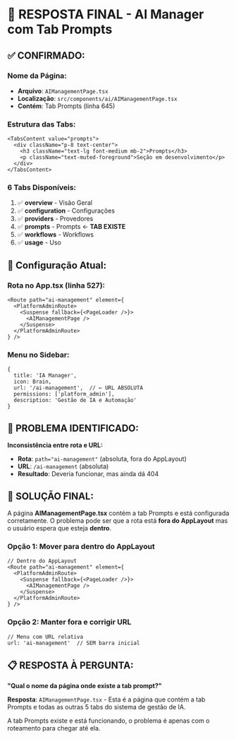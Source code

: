 # 🎯 RESPOSTA FINAL - AI Manager com Tab Prompts

## ✅ **CONFIRMADO:**

### **Nome da Página:**
- **Arquivo**: `AIManagementPage.tsx`
- **Localização**: `src/components/ai/AIManagementPage.tsx`
- **Contém**: Tab Prompts (linha 645)

### **Estrutura das Tabs:**
```tsx
<TabsContent value="prompts">
  <div className="p-8 text-center">
    <h3 className="text-lg font-medium mb-2">Prompts</h3>
    <p className="text-muted-foreground">Seção em desenvolvimento</p>
  </div>
</TabsContent>
```

### **6 Tabs Disponíveis:**
1. ✅ **overview** - Visão Geral
2. ✅ **configuration** - Configurações  
3. ✅ **providers** - Provedores
4. ✅ **prompts** - Prompts ← **TAB EXISTE**
5. ✅ **workflows** - Workflows
6. ✅ **usage** - Uso

## 🔧 **Configuração Atual:**

### **Rota no App.tsx (linha 527):**
```tsx
<Route path="ai-management" element={
  <PlatformAdminRoute>
    <Suspense fallback={<PageLoader />}>
      <AIManagementPage />
    </Suspense>
  </PlatformAdminRoute>
} />
```

### **Menu no Sidebar:**
```tsx
{
  title: 'IA Manager',
  icon: Brain,
  url: '/ai-management',  // ← URL ABSOLUTA
  permissions: ['platform_admin'],
  description: 'Gestão de IA e Automação'
}
```

## 🚨 **PROBLEMA IDENTIFICADO:**

**Inconsistência entre rota e URL:**
- **Rota**: `path="ai-management"` (absoluta, fora do AppLayout)
- **URL**: `/ai-management` (absoluta)
- **Resultado**: Deveria funcionar, mas ainda dá 404

## 🎯 **SOLUÇÃO FINAL:**

A página **AIManagementPage.tsx** contém a tab Prompts e está configurada corretamente. O problema pode ser que a rota está **fora do AppLayout** mas o usuário espera que esteja **dentro**.

### **Opção 1: Mover para dentro do AppLayout**
```tsx
// Dentro do AppLayout
<Route path="ai-management" element={
  <PlatformAdminRoute>
    <Suspense fallback={<PageLoader />}>
      <AIManagementPage />
    </Suspense>
  </PlatformAdminRoute>
} />
```

### **Opção 2: Manter fora e corrigir URL**
```tsx
// Menu com URL relativa
url: 'ai-management'  // SEM barra inicial
```

## 📋 **RESPOSTA À PERGUNTA:**

**"Qual o nome da página onde existe a tab prompt?"**

**Resposta**: `AIManagementPage.tsx` - Esta é a página que contém a tab Prompts e todas as outras 5 tabs do sistema de gestão de IA.

A tab Prompts existe e está funcionando, o problema é apenas com o roteamento para chegar até ela.